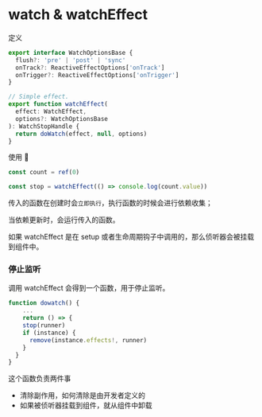 # watch & watchEffect

定义

```javascript
export interface WatchOptionsBase {
  flush?: 'pre' | 'post' | 'sync'
  onTrack?: ReactiveEffectOptions['onTrack']
  onTrigger?: ReactiveEffectOptions['onTrigger']
}

// Simple effect.
export function watchEffect(
  effect: WatchEffect,
  options?: WatchOptionsBase
): WatchStopHandle {
  return doWatch(effect, null, options)
}

```

使用 🌰

```javascript
const count = ref(0)

const stop = watchEffect(() => console.log(count.value))
```

传入的函数在创建时会`立即执行`，执行函数的时候会进行依赖收集；

当依赖更新时，会运行传入的函数。

如果 watchEffect 是在 setup 或者生命周期钩子中调用的，那么侦听器会被挂载到组件中。

### 停止监听

调用 watchEffect 会得到一个函数，用于停止监听。

```javascript
function dowatch() {
	...
	return () => {
    stop(runner)
    if (instance) {
      remove(instance.effects!, runner)
    }
  }
}
```

这个函数负责两件事

* 清除副作用，如何清除是由开发者定义的
* 如果被侦听器挂载到组件，就从组件中卸载



